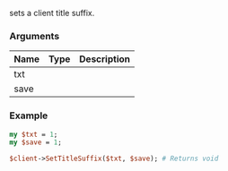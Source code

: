 sets a client title suffix.
### Arguments
**Name**|**Type**|**Description**
:---|:---|:---
txt||
save||

### Example

```perl
my $txt = 1;
my $save = 1;

$client->SetTitleSuffix($txt, $save); # Returns void
```